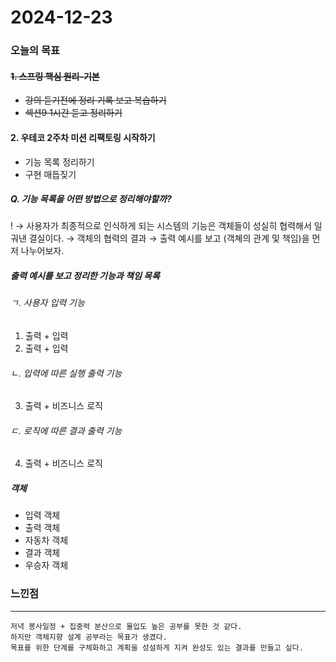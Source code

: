 # 2024-12-23

### 오늘의 목표

#### ~~1. 스프링 핵심 원리-기본~~

- ~~강의 듣기전에 정리 기록 보고 복습하기~~
- ~~섹션9 1시간 듣고 정리하기~~

#### 2. 우테코 2주차 미션 리팩토링 시작하기

- 기능 목록 정리하기
- 구현 매듭짖기

##### Q. 기능 목록을 어떤 방법으로 정리해야할까?

! → 사용자가 최종적으로 인식하게 되는 시스템의 기능은 객체들이 성실히 협력해서 일궈낸 결실이다. → 객체의 협력의 결과 → 출력 예시를 보고 (객쳬의 관계 및 책임)을 먼저 나누어보자.

##### 출력 예시를 보고 정리한 기능과 책임 목록

###### ㄱ. 사용자 입력 기능

1. 출력 + 입력
2. 출력 + 입력

###### ㄴ. 입력에 따른 실행 출력 기능

3. 출력 + 비즈니스 로직

###### ㄷ. 로직에 따른 결과 출력 기능

4. 출력 + 비즈니스 로직

##### 객체

- 입력 객체
- 출력 객체
- 자동차 객체
- 결과 객체
- 우승자 객체

### 느낀점

---

    저녁 봉사일정 + 집중력 분산으로 몰입도 높은 공부를 못한 것 같다.
    하지만 객체지향 설계 공부라는 목표가 생겼다.
    목표를 위한 단계를 구체화하고 계획을 성설하게 지켜 완성도 있는 결과를 만들고 싶다.
